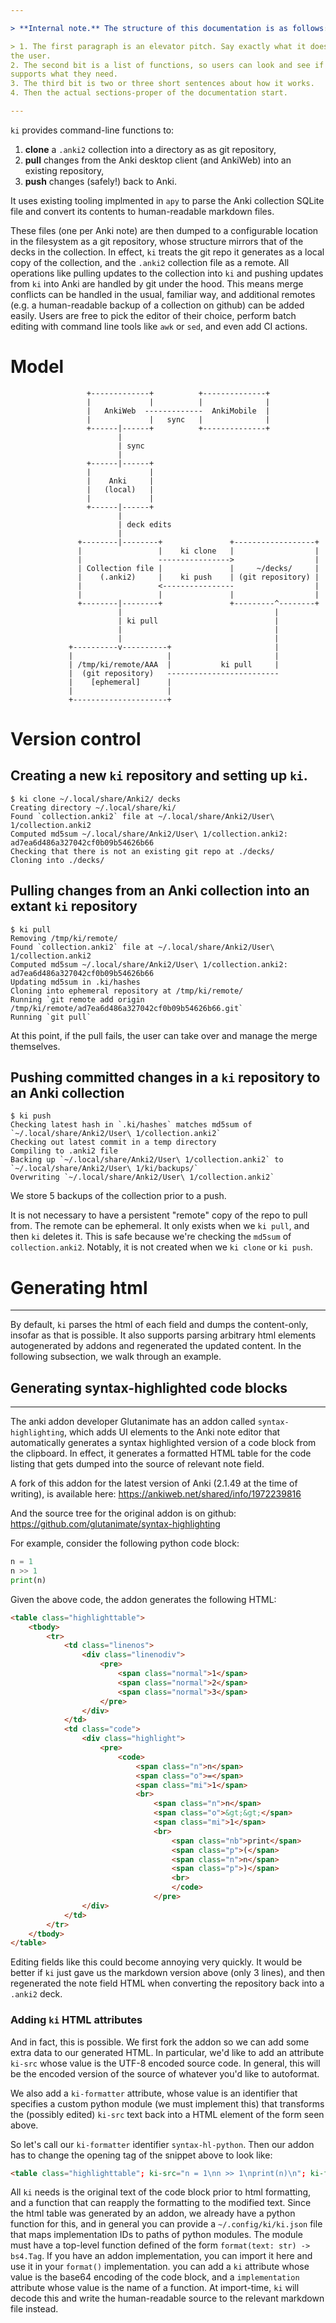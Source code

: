 ```yaml
---

> **Internal note.** The structure of this documentation is as follows:

> 1. The first paragraph is an elevator pitch. Say exactly what it does for
the user.
2. The second bit is a list of functions, so users can look and see if it
supports what they need.
3. The third bit is two or three short sentences about how it works.
4. Then the actual sections-proper of the documentation start.

---
```


`ki` provides command-line functions to:

1. **clone** a `.anki2` collection into a directory as as git repository,
2. **pull** changes from the Anki desktop client (and AnkiWeb) into an existing
   repository,
3. **push** changes (safely!) back to Anki.

It uses existing tooling implmented in `apy` to parse the Anki collection
SQLite file and convert its contents to human-readable markdown files.  

These files (one per Anki note) are then dumped to a configurable location in
the filesystem as a git repository, whose structure mirrors that of the decks
in the collection. In effect, `ki` treats the git repo it generates as a local
copy of the collection, and the `.anki2` collection file as a remote. All
operations like pulling updates to the collection into `ki` and pushing updates
from `ki` into Anki are handled by git under the hood. This means merge
conflicts can be handled in the usual, familiar way, and additional remotes
(e.g. a human-readable backup of a collection on github) can be added easily.
Users are free to pick the editor of their choice, perform batch editing with
command line tools like `awk` or `sed`, and even add CI actions.


# Model

```
                 +-------------+          +--------------+
                 |             |          |              |
                 |   AnkiWeb  -------------  AnkiMobile  |
                 |             |   sync   |              |
                 +------|------+          +--------------+
                        |
                        | sync
                        |
                 +------|------+
                 |             |
                 |    Anki     |
                 |   (local)   |
                 |             |
                 +------|------+
                        |
                        | deck edits
                        |
               +--------|--------+               +------------------+
               |                 |    ki clone   |                  |
               |                 ---------------->                  |
               | Collection file |               |     ~/decks/     |
               |    (.anki2)     |    ki push    | (git repository) |
               |                 <----------------                  |
               |                 |               |                  |
               +--------|--------+               +---------^--------+
                        |                                  |
                        | ki pull                          |
                        |                                  |
                        |                                  |
             +----------v----------+                       |
             |                     |                       |
             | /tmp/ki/remote/AAA  |           ki pull     |
             |  (git repository)   -------------------------
             |    [ephemeral]      |
             |                     |
             +---------------------+
```
# Version control

## Creating a new `ki` repository and setting up `ki`.
```
$ ki clone ~/.local/share/Anki2/ decks
Creating directory ~/.local/share/ki/
Found `collection.anki2` file at ~/.local/share/Anki2/User\ 1/collection.anki2
Computed md5sum ~/.local/share/Anki2/User\ 1/collection.anki2: ad7ea6d486a327042cf0b09b54626b66
Checking that there is not an existing git repo at ./decks/
Cloning into ./decks/
```

## Pulling changes from an Anki collection into an extant `ki` repository
```
$ ki pull
Removing /tmp/ki/remote/
Found `collection.anki2` file at ~/.local/share/Anki2/User\ 1/collection.anki2
Computed md5sum ~/.local/share/Anki2/User\ 1/collection.anki2: ad7ea6d486a327042cf0b09b54626b66
Updating md5sum in .ki/hashes
Cloning into ephemeral repository at /tmp/ki/remote/
Running `git remote add origin /tmp/ki/remote/ad7ea6d486a327042cf0b09b54626b66.git`
Running `git pull`
```

At this point, if the pull fails, the user can take over and manage the merge themselves.

## Pushing committed changes in a `ki` repository to an Anki collection
```
$ ki push
Checking latest hash in `.ki/hashes` matches md5sum of `~/.local/share/Anki2/User\ 1/collection.anki2`
Checking out latest commit in a temp directory
Compiling to .anki2 file
Backing up `~/.local/share/Anki2/User\ 1/collection.anki2` to `~/.local/share/Anki2/User\ 1/ki/backups/`
Overwriting `~/.local/share/Anki2/User\ 1/collection.anki2`
```
We store 5 backups of the collection prior to a push.

It is not necessary to have a persistent "remote" copy of the repo to pull
from. The remote can be ephemeral. It only exists when we `ki pull`, and then
`ki` deletes it. This is safe because we're checking the `md5sum` of
`collection.anki2`. Notably, it is not created when we `ki clone` or `ki push`.

# Generating html
-----------------
By default, `ki` parses the html of each field and dumps the content-only,
insofar as that is possible. It also supports parsing arbitrary html elements
autogenerated by addons and regenerated the updated content. In the following
subsection, we walk through an example.

## Generating syntax-highlighted code blocks
--------------------------------------------
The anki addon developer Glutanimate has an addon called `syntax-highlighting`,
which adds UI elements to the Anki note editor that automatically generates a
syntax highlighted version of a code block from the clipboard. In effect, it
generates a formatted HTML table for the code listing that gets dumped into the
source of relevant note field.

A fork of this addon for the latest version of Anki (2.1.49 at the time of
writing), is available here:
https://ankiweb.net/shared/info/1972239816

And the source tree for the original addon is on github:
https://github.com/glutanimate/syntax-highlighting


For example, consider the following python code block:
```python
n = 1
n >> 1
print(n)
```

Given the above code, the addon generates the following HTML:
```html
<table class="highlighttable">
    <tbody>
        <tr>
            <td class="linenos">
                <div class="linenodiv">
                    <pre>
                        <span class="normal">1</span>
                        <span class="normal">2</span>
                        <span class="normal">3</span>
                    </pre>
                </div>
            </td>
            <td class="code">
                <div class="highlight">
                    <pre>
                        <code>
                            <span class="n">n</span>
                            <span class="o">=</span>
                            <span class="mi">1</span>
                            <br>
                                <span class="n">n</span>
                                <span class="o">&gt;&gt;</span>
                                <span class="mi">1</span>
                                <br>
                                    <span class="nb">print</span>
                                    <span class="p">(</span>
                                    <span class="n">n</span>
                                    <span class="p">)</span>
                                    <br>
                                    </code>
                                </pre>
                </div>
            </td>
        </tr>
    </tbody>
</table>
```
Editing fields like this could become annoying very quickly. It would be better
if `ki` just gave us the markdown version above (only 3 lines), and then
regenerated the note field HTML when converting the repository back into a
`.anki2` deck.

### Adding `ki` HTML attributes

And in fact, this is possible. We first fork the addon so we can add some extra
data to our generated HTML. In particular, we'd like to add an attribute
`ki-src` whose value is the UTF-8 encoded source code. In general, this will be
the encoded version of the source of whatever you'd like to autoformat.

We also add a `ki-formatter` attribute, whose value is an identifier that
specifies a custom python module (we must implement this) that transforms the
(possibly edited) `ki-src` text back into a HTML element of the form seen
above.

So let's call our `ki-formatter` identifier `syntax-hl-python`. Then our addon
has to change the opening tag of the snippet above to look like:
```html
<table class="highlighttable"; ki-src="n = 1\nn >> 1\nprint(n)\n"; ki-formatter="syntax-hl-python">
```

All `ki` needs is the original text of the code block prior to html formatting,
and a function that can reapply the formatting to the modified text. Since the
html table was generated by an addon, we already have a python function for
this, and in general you can provide a `~/.config/ki/ki.json` file that maps
implementation IDs to paths of python modules. The module must have a top-level
function defined of the form `format(text: str) -> bs4.Tag`. If you have an
addon implementation, you can import it here and use it in your `format()`
implementation. you can add a `ki` attribute whose value is the base64 encoding
of the code block, and a `implementation` attribute whose value is the name of
a function. At import-time, `ki` will decode this and write the human-readable
source to the relevant markdown file instead.
